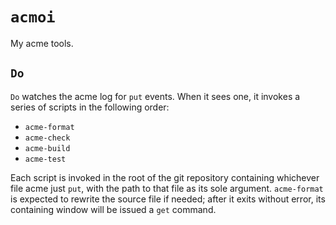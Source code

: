 # `acmoi`

My acme tools.

## `Do`

`Do` watches the acme log for `put` events. When it sees one, it invokes a series of scripts in the following order:

- `acme-format`
- `acme-check`
- `acme-build`
- `acme-test`

Each script is invoked in the root of the git repository containing whichever file acme just `put`, with the path to that file as its sole argument. `acme-format` is expected to rewrite the source file if needed; after it exits without error, its containing window will be issued a `get` command.